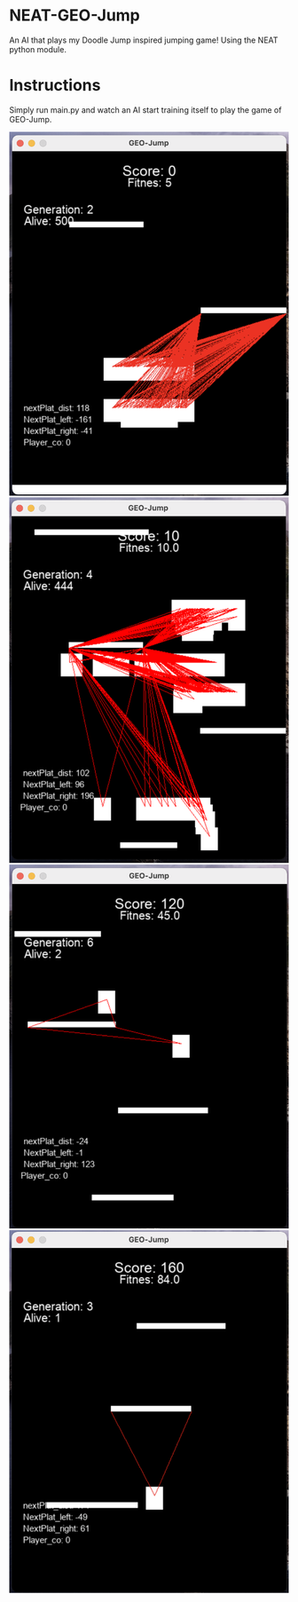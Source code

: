 # NEAT-GEO-Jump
An AI that plays my Doodle Jump inspired jumping game! Using the NEAT python module.

# Instructions
Simply run main.py and watch an AI start training itself to play the game of GEO-Jump.

![Alt text](images/Geo-Jump1.png)
![Alt text](images/Geo-Jump2.png)
![Alt text](images/Geo-Jump3.png)
![Alt text](images/Geo-Jump4.png)
